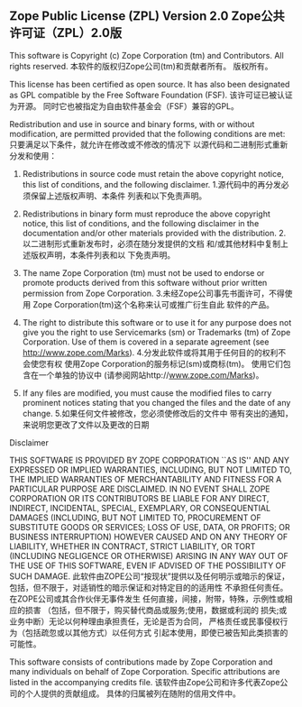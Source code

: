 Zope Public License (ZPL) Version 2.0
Zope公共许可证（ZPL）2.0版
-----------------------------------------------

This software is Copyright (c) Zope Corporation (tm) and
Contributors. All rights reserved.
本软件的版权归Zope公司(tm)和贡献者所有。
版权所有。

This license has been certified as open source. It has also
been designated as GPL compatible by the Free Software
Foundation (FSF).
该许可证已被认证为开源。
同时它也被指定为自由软件基金会（FSF）兼容的GPL。

Redistribution and use in source and binary forms, with or
without modification, are permitted provided that the
following conditions are met:
只要满足以下条件，就允许在修改或不修改的情况下
以源代码和二进制形式重新分发和使用：

1. Redistributions in source code must retain the above
   copyright notice, this list of conditions, and the following
   disclaimer.
1.源代码中的再分发必须保留上述版权声明、本条件
列表和以下免责声明。

2. Redistributions in binary form must reproduce the above
   copyright notice, this list of conditions, and the following
   disclaimer in the documentation and/or other materials
   provided with the distribution.
2.以二进制形式重新发布时，必须在随分发提供的文档
和/或其他材料中复制上述版权声明，本条件列表和以
下免责声明。

3. The name Zope Corporation (tm) must not be used to
   endorse or promote products derived from this software
   without prior written permission from Zope Corporation.
3.未经Zope公司事先书面许可，不得使用
Zope Corporation(tm)这个名称来认可或推广衍生自此
软件的产品。

4. The right to distribute this software or to use it for
   any purpose does not give you the right to use Servicemarks
   (sm) or Trademarks (tm) of Zope Corporation. Use of them is
   covered in a separate agreement (see
   http://www.zope.com/Marks).
4.分发此软件或将其用于任何目的的权利不会使您有权
使用Zope Corporation的服务标记(sm)或商标(tm)。
使用它们包含在一个单独的协议中
(请参阅网站http://www.zope.com/Marks)。

5. If any files are modified, you must cause the modified
   files to carry prominent notices stating that you changed
   the files and the date of any change.
5.如果任何文件被修改，您必须使修改后的文件中
带有突出的通知，来说明您更改了文件以及更改的日期

Disclaimer

  THIS SOFTWARE IS PROVIDED BY ZOPE CORPORATION ``AS IS''
  AND ANY EXPRESSED OR IMPLIED WARRANTIES, INCLUDING, BUT
  NOT LIMITED TO, THE IMPLIED WARRANTIES OF MERCHANTABILITY
  AND FITNESS FOR A PARTICULAR PURPOSE ARE DISCLAIMED.  IN
  NO EVENT SHALL ZOPE CORPORATION OR ITS CONTRIBUTORS BE
  LIABLE FOR ANY DIRECT, INDIRECT, INCIDENTAL, SPECIAL,
  EXEMPLARY, OR CONSEQUENTIAL DAMAGES (INCLUDING, BUT NOT
  LIMITED TO, PROCUREMENT OF SUBSTITUTE GOODS OR SERVICES;
  LOSS OF USE, DATA, OR PROFITS; OR BUSINESS INTERRUPTION)
  HOWEVER CAUSED AND ON ANY THEORY OF LIABILITY, WHETHER IN
  CONTRACT, STRICT LIABILITY, OR TORT (INCLUDING NEGLIGENCE
  OR OTHERWISE) ARISING IN ANY WAY OUT OF THE USE OF THIS
  SOFTWARE, EVEN IF ADVISED OF THE POSSIBILITY OF SUCH
  DAMAGE.
此软件由ZOPE公司“按现状”提供以及任何明示或暗示的保证，
包括，但不限于，对适销性的暗示保证和对特定目的的适用性
不承担任何责任。在ZOPE公司或其合作伙伴无事件发生
任何直接，间接，附带，特殊，示例性或相应的损害
（包括，但不限于，购买替代商品或服务;使用，数据或利润的
损失;或业务中断）无论以何种理由承担责任，无论是否为合同，
严格责任或民事侵权行为（包括疏忽或以其他方式）以任何方式
引起本使用，即使已被告知此类损害的可能性。



This software consists of contributions made by Zope
Corporation and many individuals on behalf of Zope
Corporation.  Specific attributions are listed in the
accompanying credits file.
该软件由Zope公司和许多代表Zope公司的个人提供的贡献组成。
具体的归属被列在随附的信用文件中。
